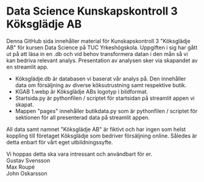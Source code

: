 # Data Science Kunskapskontroll 3 Köksglädje AB

Denna GitHub sida innehåller material för Kunskapskontroll 3 "Köksglädje AB" för kursen Data Science på TUC Yrkeshögskola. Uppgiften i sig har gått ut på att läsa in en .db och vid behov transformera datan i den mån så vi kan bedriva relevant analys. Presentation av analysen sker via skapandet av en streamlit app. 


* Köksglädje.db är databasen vi baserat vår analys på. Den innehåller data om försäljning av diverse köksutrustning samt respektive butik.
* KGAB 1.webp är Köksglädje ABs logotyp i bildformat.
* Startsida.py är pythonfilen / scriptet för startsidan på streamlit appen vi skapat.
* Mappen "pages" innehåller butikdata.py som är pythonfilen / scriptet för sektionen för all presenterad data på streamlit appen.

All data samt namnet "Köksglädje AB" är fiktivt och har ingen som helst koppling till företaget Köksglädje som bedriver försäljning online. Således är detta enbart för vårt eget utbildningssyfte. 


Vi hoppas detta ska vara intressant och användbart för er. <br>
Gustav Svensson  <br>
Max Roupé <br>
John Oskarsson
